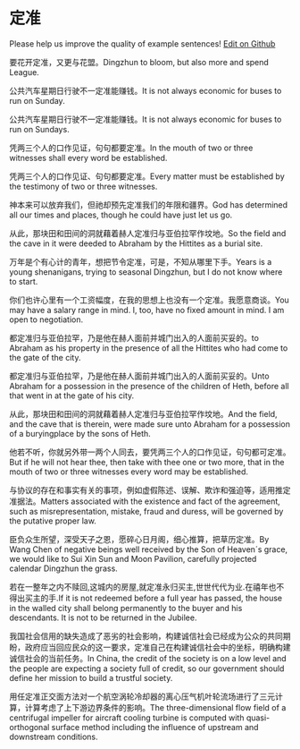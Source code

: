 # 定准

Please help us improve the quality of example sentences! [Edit on Github](https://github.com/jiyushe/jiyu-example-sentence-source/blob/main/chinese/dingzhun.md)

<p><span class="chinese">要花开定准，又更与花盟。</span><span class="english">Dingzhun to bloom, but also more and spend League.</span></p>

<p><span class="chinese">公共汽车星期日行驶不一定准能赚钱。</span><span class="english">It is not always economic for buses to run on Sunday.</span></p>

<p><span class="chinese">公共汽车星期日行驶不一定准能赚钱。</span><span class="english">It is not always economic for buses to run on Sundays.</span></p>

<p><span class="chinese">凭两三个人的口作见证，句句都要定准。</span><span class="english">In the mouth of two or three witnesses shall every word be established.</span></p>

<p><span class="chinese">凭两三个人的口作见证、句句都要定准。</span><span class="english">Every matter must be established by the testimony of two or three witnesses.</span></p>

<p><span class="chinese">神本来可以放弃我们，但祂却预先定准我们的年限和疆界。</span><span class="english">God has determined all our times and places, though he could have just let us go.</span></p>

<p><span class="chinese">从此，那块田和田间的洞就藉着赫人定准归与亚伯拉罕作坟地。</span><span class="english">So the field and the cave in it were deeded to Abraham by the Hittites as a burial site.</span></p>

<p><span class="chinese">万年是个有心计的青年，想把节令定准，可是，不知从哪里下手。</span><span class="english">Years is a young shenanigans, trying to seasonal Dingzhun, but I do not know where to start.</span></p>

<p><span class="chinese">你们也许心里有一个工资幅度，在我的思想上也没有一个定准。我愿意商谈。</span><span class="english">You may have a salary range in mind. I, too, have no fixed amount in mind. I am open to negotiation.</span></p>

<p><span class="chinese">都定准归与亚伯拉罕，乃是他在赫人面前并城门出入的人面前买妥的。</span><span class="english">to Abraham as his property in the presence of all the Hittites who had come to the gate of the city.</span></p>

<p><span class="chinese">都定准归与亚伯拉罕，乃是他在赫人面前并城门出入的人面前买妥的。</span><span class="english">Unto Abraham for a possession in the presence of the children of Heth, before all that went in at the gate of his city.</span></p>

<p><span class="chinese">从此，那块田和田间的洞就藉着赫人定准归与亚伯拉罕作坟地。</span><span class="english">And the field, and the cave that is therein, were made sure unto Abraham for a possession of a buryingplace by the sons of Heth.</span></p>

<p><span class="chinese">他若不听，你就另外带一两个人同去，要凭两三个人的口作见证，句句都可定准。</span><span class="english">But if he will not hear thee, then take with thee one or two more, that in the mouth of two or three witnesses every word may be established.</span></p>

<p><span class="chinese">与协议的存在和事实有关的事项，例如虚假陈述、误解、欺诈和强迫等，适用推定准据法。</span><span class="english">Matters associated with the existence and fact of the agreement, such as misrepresentation, mistake, fraud and duress, will be governed by the putative proper law.</span></p>

<p><span class="chinese">臣负众生所望，深受天子之恩，愿碎心日月阁，细心推算，把草历定准。</span><span class="english">By Wang Chen of negative beings well received by the Son of Heaven´s grace, we would like to Sui Xin Sun and Moon Pavilion, carefully projected calendar Dingzhun the grass.</span></p>

<p><span class="chinese">若在一整年之内不赎回,这城内的房屋,就定准永归买主,世世代代为业.在禧年也不得出买主的手.</span><span class="english">If it is not redeemed before a full year has passed, the house in the walled city shall belong permanently to the buyer and his descendants. It is not to be returned in the Jubilee.</span></p>

<p><span class="chinese">我国社会信用的缺失造成了恶劣的社会影响，构建诚信社会已经成为公众的共同期盼，政府应当回应民众的这一要求，定准自己在构建诚信社会中的坐标，明确构建诚信社会的当前任务。</span><span class="english">In China, the credit of the society is on a low level and the people are expecting a society full of credit, so our government should define her mission to build a trustful society.</span></p>

<p><span class="chinese">用任定准正交面方法对一个航空涡轮冷却器的离心压气机叶轮流场进行了三元计算，计算考虑了上下游边界条件的影响。</span><span class="english">The three-dimensional flow field of a centrifugal impeller for aircraft cooling turbine is computed with quasi-orthogonal surface method including the influence of upstream and downstream conditions.</span></p>

